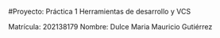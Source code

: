 #Proyecto: Práctica 1
Herramientas de desarrollo y VCS

Matrícula: 202138179
Nombre: Dulce Maria Mauricio Gutiérrez